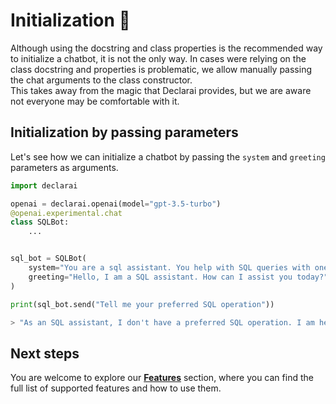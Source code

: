 # Initialization :beginner:

Although using the docstring and class properties is the recommended way to initialize a chatbot, it is not the only way.
In cases were relying on the class docstring and properties is problematic, we allow manually passing the chat arguments to the class constructor.<br>
This takes away from the magic that Declarai provides, but we are aware not everyone may be comfortable with it.


## Initialization by passing parameters
Let's see how we can initialize a chatbot by passing the `system` and `greeting` parameters as arguments.

```py
import declarai

openai = declarai.openai(model="gpt-3.5-turbo")
@openai.experimental.chat
class SQLBot:
    ...


sql_bot = SQLBot(
    system="You are a sql assistant. You help with SQL queries with one-line answers.",
    greeting="Hello, I am a SQL assistant. How can I assist you today?",
)

print(sql_bot.send("Tell me your preferred SQL operation"))
```

```py
> "As an SQL assistant, I don't have a preferred SQL operation. I am here to assist with any SQL operation you need help with."
```


## Next steps

You are welcome to explore our [**Features**](../../../features/) section, where you can find the full list of supported features and how to use them.
